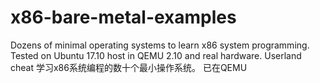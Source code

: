 # x86-bare-metal-examples
Dozens of minimal operating systems to learn x86 system programming. Tested on Ubuntu 17.10 host in QEMU 2.10 and real hardware. Userland cheat 学习x86系统编程的数十个最小操作系统。 已在QEMU 
